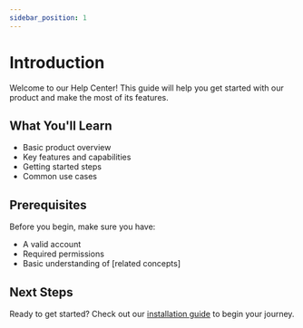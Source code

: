 ```yaml
---
sidebar_position: 1
---
```


# Introduction

Welcome to our Help Center! This guide will help you get started with our product and make the most of its features.

## What You'll Learn

- Basic product overview
- Key features and capabilities
- Getting started steps
- Common use cases

## Prerequisites

Before you begin, make sure you have:

- A valid account
- Required permissions
- Basic understanding of [related concepts]

## Next Steps

Ready to get started? Check out our [installation guide](./installation) to begin your journey. 